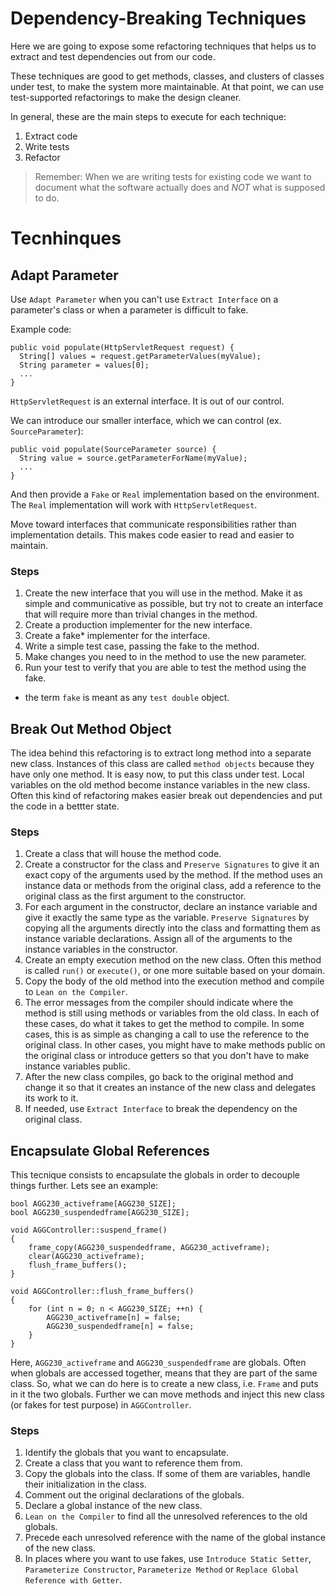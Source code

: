 # Dependency-Breaking Techniques

Here we are going to expose some refactoring techniques that helps us
to extract and test dependencies out from our code.

These techniques are good to get methods, classes, and clusters of
classes under test, to make the system more maintainable.
At that point, we can use test-supported refactorings to make the
design cleaner.

In general, these are the main steps to execute for each technique:

1. Extract code
2. Write tests
3. Refactor

> Remember: When we are writing tests for existing code we want to
> document what the software actually does and *NOT* what is supposed
> to do.

# Tecnhinques

## Adapt Parameter

Use `Adapt Parameter` when you can't use `Extract Interface` on a
parameter's class or when a parameter is difficult to fake.

Example code:

```
public void populate(HttpServletRequest request) {
  String[] values = request.getParameterValues(myValue);
  String parameter = values[0];
  ...
}
```

`HttpServletRequest` is an external interface. It is out of our
control.

We can introduce our smaller interface, which we can control
(ex. `SourceParameter`):

```
public void populate(SourceParameter source) {
  String value = source.getParameterForName(myValue);
  ...
}
```

And then provide a `Fake` or `Real` implementation based on the
environment. The `Real` implementation will work with
`HttpServletRequest`.

Move toward interfaces that communicate responsibilities rather than
implementation details. This makes code easier to read and easier to
maintain.

### Steps

1. Create the new interface that you will use in the method. Make it
   as simple and communicative as possible, but try not to create an
   interface that will require more than trivial changes in the method.
2. Create a production implementer for the new interface.
3. Create a fake* implementer for the interface.
4. Write a simple test case, passing the fake to the method.
5. Make changes you need to in the method to use the new parameter.
6. Run your test to verify that you are able to test the method using
   the fake.

* the term `fake` is meant as any `test double` object.

## Break Out Method Object

The idea behind this refactoring is to extract long method into a
separate new class. Instances of this class are called
`method objects` because they have only one method. It is easy now,
to put this class under test. Local variables on the old method become
instance variables in the new class. Often this kind of refactoring
makes easier break out dependencies and put the code in a bettter
state.

### Steps

1. Create a class that will house the method code.
2. Create a constructor for the class and `Preserve Signatures` to
   give it an exact copy of the arguments used by the method. If the
   method uses an instance data or methods from the original class,
   add a reference to the original class as the first argument to the
   constructor.
3. For each argument in the constructor, declare an instance variable
   and give it exactly the same type as the variable.
   `Preserve Signatures` by copying all the arguments directly into
   the class and formatting them as instance variable declarations.
   Assign all of the arguments to the instance variables in the
   constructor.
4. Create an empty execution method on the new class. Often this
   method is called `run()` or `execute()`, or one more suitable based
   on your domain.
5. Copy the body of the old method into the execution method and
   compile to `Lean on the Compiler`.
6. The error messages from the compiler should indicate where the
   method is still using methods or variables from the old class.
   In each of these cases, do what it takes to get the method to
   compile. In some cases, this is as simple as changing a call to
   use the reference to the original class. In other cases, you might
   have to make methods public on the original class or introduce
   getters so that you don't have to make instance variables public.
7. After the new class compiles, go back to the original method and
   change it so that it creates an instance of the new class and
   delegates its work to it.
8. If needed, use `Extract Interface` to break the dependency on the
   original class.

## Encapsulate Global References

This tecnique consists to encapsulate the globals in order to decouple
things further. Lets see an example:

```
bool AGG230_activeframe[AGG230_SIZE];
bool AGG230_suspendedframe[AGG230_SIZE];

void AGGController::suspend_frame()
{
    frame_copy(AGG230_suspendedframe, AGG230_activeframe);
    clear(AGG230_activeframe);
    flush_frame_buffers();
}

void AGGController::flush_frame_buffers()
{
    for (int n = 0; n < AGG230_SIZE; ++n) {
        AGG230_activeframe[n] = false;
        AGG230_suspendedframe[n] = false;
    }
}
```

Here, `AGG230_activeframe` and `AGG230_suspendedframe` are globals.
Often when globals are accessed together, means that they are part
of the same class. So, what we can do here is to create a new class,
i.e. `Frame` and puts in it the two globals. Further we can move
methods and inject this new class (or fakes for test purpose) in
`AGGController`.

### Steps

1. Identify the globals that you want to encapsulate.
2. Create a class that you want to reference them from.
3. Copy the globals into the class. If some of them are variables,
   handle their initialization in the class.
4. Comment out the original declarations of the globals.
5. Declare a global instance of the new class.
6. `Lean on the Compiler` to find all the unresolved references to the
   old globals.
7. Precede each unresolved reference with the name of the global
   instance of the new class.
8. In places where you want to use fakes, use
   `Introduce Static Setter`, `Parameterize Constructor`,
   `Parameterize Method` or `Replace Global Reference with Getter`.
